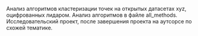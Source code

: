 Анализ алгоритмов кластеризации точек на открытых датасетах xyz, оцифрованных лидаром. Анализ алгоритмов в файле all_methods. Исследовательский проект, после завершения проекта на аутсорсе по схожей тематике.

